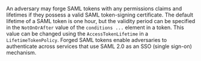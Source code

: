 An adversary may forge SAML tokens with any permissions claims and lifetimes if they possess a valid SAML token-signing certificate. The default lifetime of a SAML token is one hour, but the validity period can be specified in the `NotOnOrAfter` value of the `conditions ...` element in a token. This value can be changed using the `AccessTokenLifetime` in a `LifetimeTokenPolicy`. Forged SAML tokens enable adversaries to authenticate across services that use SAML 2.0 as an SSO (single sign-on) mechanism.